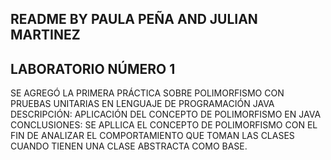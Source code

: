 ## README BY PAULA PEÑA AND JULIAN MARTINEZ

## LABORATORIO NÚMERO 1 
SE AGREGÓ LA PRIMERA PRÁCTICA SOBRE POLIMORFISMO CON PRUEBAS UNITARIAS EN LENGUAJE DE PROGRAMACIÓN JAVA
DESCRIPCIÓN: APLICACIÓN DEL CONCEPTO DE POLIMORFISMO EN JAVA
CONCLUSIONES: SE APLLICA EL CONCEPTO DE POLIMORFISMO CON EL FIN DE ANALIZAR EL COMPORTAMIENTO QUE TOMAN LAS CLASES CUANDO TIENEN UNA CLASE ABSTRACTA COMO BASE.